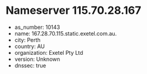 # Nameserver 115.70.28.167

* as_number: 10143
* name: 167.28.70.115.static.exetel.com.au.
* city: Perth
* country: AU
* organization: Exetel Pty Ltd
* version: Unknown
* dnssec: true
